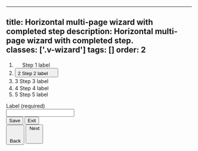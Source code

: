 <!--
 *              Copyright (c) 2025 Visa, Inc.
 *
 * Licensed under the Apache License, Version 2.0 (the "License");
 * you may not use this file except in compliance with the License.
 * You may obtain a copy of the License at
 *
 *         http://www.apache.org/licenses/LICENSE-2.0
 *
 * Unless required by applicable law or agreed to in writing, software
 * distributed under the License is distributed on an "AS IS" BASIS,
 * WITHOUT WARRANTIES OR CONDITIONS OF ANY KIND, either express or implied.
 * See the License for the specific language governing permissions and
 * limitations under the License.
 *
 -->
---
title: Horizontal multi-page wizard with completed step
description: Horizontal multi-page wizard with completed step.  
classes: ['.v-wizard']
tags: []
order: 2
---
<div class="v-flex v-flex-col v-gap-16">
  <ol class="v-wizard">
    <li class="v-wizard-step" aria-label="Completed Step 1 of 5">
      <span class="v-badge v-badge-icon v-badge-stable v-badge-clear">
        <svg class="v-icon v-icon-tiny" aria-label="complete" height="16" viewbox="0 0 16 16" width="16">
          <use href="#visa-checkmark-tiny">
          </use>
        </svg>
      </span>
      Step 1 label
      <svg class="v-icon v-icon-tiny" height="16" viewbox="0 0 16 16" width="16">
        <use href="#visa-chevron-right-tiny">
        </use>
      </svg>
    </li>
    <li class="v-wizard-step">
      <button class="v-wizard-step v-button v-button-tertiary v-typography-label-large-active v-typography-color-default" aria-label="Step 2 of 5">
        <span class="v-badge v-badge-icon v-badge-active">
          2
        </span>
        Step 2 label
        <svg class="v-icon v-icon-tiny" height="16" viewbox="0 0 16 16" width="16">
          <use href="#visa-chevron-right-tiny">
          </use>
        </svg>
      </button>
    </li>
    <li class="v-wizard-step" aria-label="Step 3 of 5">
      <span class="v-badge v-badge-icon v-badge-clear v-badge-subtle">
        3
      </span>
      Step 3 label
      <svg class="v-icon v-icon-tiny" height="16" viewbox="0 0 16 16" width="16">
        <use href="#visa-chevron-right-tiny">
        </use>
      </svg>
    </li>
    <li class="v-wizard-step" aria-label="Step 4 of 5">
      <span class="v-badge v-badge-icon v-badge-clear v-badge-subtle">
        4
      </span>
      Step 4 label
      <svg class="v-icon v-icon-tiny" height="16" viewbox="0 0 16 16" width="16">
        <use href="#visa-chevron-right-tiny">
        </use>
      </svg>
    </li>
    <li class="v-wizard-step" aria-label="Step 5 of 5">
      <span class="v-badge v-badge-icon v-badge-clear v-badge-subtle">
        5
      </span>
      Step 5 label
    </li>
  </ol>
  <div class="v-flex v-flex-col v-gap-4">
    <label class="v-label" for="input-test-default">
      Label (required)
    </label>
    <div class="v-input-container v-surface v-flex-row">
      <input class="v-input" id="input-test-default" name="text-input-default" type="text"/>
    </div>
  </div>
  <div class="v-flex v-flex-row v-justify-content-between">
    <div class="v-flex v-flex-row v-gap-12">
      <button class="v-button v-button-secondary" type="button">
        Save
      </button>
      <button class="v-button v-button-tertiary" type="button">
        Exit
      </button>
    </div>
    <div class="v-flex v-flex-row v-gap-12">
      <button class="v-button v-button-secondary" type="button">
        <svg aria-hidden="true" class="v-icon v-icon-visa v-icon-tiny" focusable="false" viewbox="0 0 16 16">
          <use href="#visa-arrow-back-tiny">
          </use>
        </svg>
        Back
      </button>
      <button class="v-button v-icon-two-color" type="button">
        Next
        <svg aria-hidden="true" class="v-icon v-icon-visa v-icon-tiny" focusable="false" viewbox="0 0 16 16">
          <use href="#visa-arrow-forward-tiny">
          </use>
        </svg>
      </button>
    </div>
  </div>
</div>

